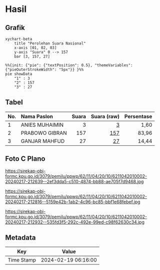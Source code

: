 # Hasil

## Grafik

```mermaid
xychart-beta
    title "Perolehan Suara Nasional"
    x-axis [01, 02, 03]
    y-axis "Suara" 0 --> 157
    bar [3, 157, 27]
```

```mermaid
%%{init: {"pie": {"textPosition": 0.5}, "themeVariables": {"pieOuterStrokeWidth": "5px"}} }%%
pie showData
    "1" : 3
    "2" : 157
    "3" : 27
```

## Tabel

| No. | Nama Paslon    | Suara | Suara (raw) | Persentase |
|:--- |:-------------- | -----:| -----------:| ----------:|
| 1   | ANIES MUHAIMIN | 3     | [3][p-1]    | 1,60       |
| 2   | PRABOWO GIBRAN | 157   | [157][p-2]  | 83,96      |
| 3   | GANJAR MAHFUD  | 27    | [27][p-3]   | 14,44      |


[p-1]: https://github.com/gigit-pemilu/pemilu-2024/blob/main/pilpres/hitung-suara/sub/62-kalimantan-tengah/sub/11-pulang-pisau/sub/04-banama-tingang/sub/2010-bawan/sub/002-tps/sub/paslon-1.txt
[p-2]: https://github.com/gigit-pemilu/pemilu-2024/blob/main/pilpres/hitung-suara/sub/62-kalimantan-tengah/sub/11-pulang-pisau/sub/04-banama-tingang/sub/2010-bawan/sub/002-tps/sub/paslon-2.txt
[p-3]: https://github.com/gigit-pemilu/pemilu-2024/blob/main/pilpres/hitung-suara/sub/62-kalimantan-tengah/sub/11-pulang-pisau/sub/04-banama-tingang/sub/2010-bawan/sub/002-tps/sub/paslon-3.txt

## Foto C Plano

https://sirekap-obj-formc.kpu.go.id/3079/pemilu/ppwp/62/11/04/20/10/6211042010002-20240217-212639--2ef3dda5-c510-4874-bb88-ae705f7d9468.jpg

https://sirekap-obj-formc.kpu.go.id/3079/pemilu/ppwp/62/11/04/20/10/6211042010002-20240217-212816--5159e42b-1ab2-4c96-bc85-bbf1e68febef.jpg

https://sirekap-obj-formc.kpu.go.id/3079/pemilu/ppwp/62/11/04/20/10/6211042010002-20240217-212932--535fd3f5-292c-492e-99ed-c98f62630c34.jpg


## Metadata

| Key        | Value               |
| ---------- | ------------------- |
| Time Stamp | 2024-02-19 06:16:00 |



